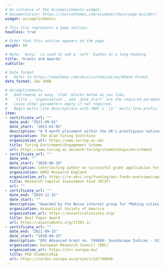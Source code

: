 ```yaml
---
# An instance of the Accomplishments widget.
# Documentation: https://sourcethemes.com/academic/docs/page-builder/
widget: accomplishments

# This file represents a page section.
headless: true

# Order that this section appears on the page.
weight: 50

# Note: `&shy;` is used to add a 'soft' hyphen in a long heading.
title: 'Grants and Awards'
subtitle:

# Date format
#   Refer to https://wowchemy.com/docs/customization/#date-format
date_format: Jan 2006

# Accomplishments.
#   Add/remove as many `item` blocks below as you like.
#   `title`, `organization`, and `date_start` are the required parameters.
#   Leave other parameters empty if not required.
#   Begin multi-line descriptions with YAML's `|2-` multi-line prefix.
item:
- certificate_url: ""
  date_end: "2021-09-01"
  date_start: "2021-01-01"
  description: "A 9 month placement within the UK's prestigious national institute for data science. During this period I will focus on developing a Bayesian hierarchical approach to modelling urban soundscape perception."
  organization: The Alan Turing Institute
  organization_url: https://www.turing.ac.uk/
  title: Turing Enrichment/Engagement Scheme
  url: https://www.turing.ac.uk/work-turing/studentships/enrichment
- certificate_url: ""
  date_end: ""
  date_start: "2020-06-10"
  description: Contributing author on successful grant application for £50,480 to purchase professional-level equipment for remote acoustic and environmental monitors.
  organization: UKRI Research England
  organization_url: https://re.ukri.org/funding/our-funds-overview/capital-funding/
  title: Research Capital Investment Fund (RCIF)
  url: ""
- certificate_url: ""
  date_end: "2019-12-15"
  date_start: ""
  description: "Awarded by the Noise interest group for *Making cities smarter with new soundscape indices* presented at the 178th Meeting of the Acoustical Society of America in San Diego, CA"
  organization: Acoustical Society of America
  organization_url: https://acousticalsociety.org/
  title: Best Paper Award
  url: https://asastudents.org/27201-2/
- certificate_url: ""
  date_end: "2021-09-15"
  date_start: "2018-09-15"
  description: "ERC Advanced Grant no. 740696: Soundscape Indices - SSID"
  organization: European Research Council (ERC)
  organization_url: https://erc.europa.eu/
  title: PhD Studentship
  url: https://cordis.europa.eu/project/id/740696
---
```


